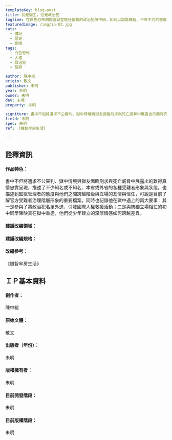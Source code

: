 ```yaml
---
templateKey: blog-post
title: 我是醫生，也是政治犯
logline: 在白色恐怖期間落獄並擔任醫務的政治犯陳中統，如何以詼諧機智、不卑不亢的態度醫治獄友心靈和身體上的創傷，並伺機與管理者鬥智、協助政治犯發聲求援。
featuredimage: /img/ip-03.jpg
cats:
  - 傳記
  - 歷史
  - 劇情
tags:
  - 白色恐怖
  - 人權
  - 政治犯
  - 監獄

author: 陳中統
origin: 散文
publisher: 未明
year: 未明
owner: 未明
dev: 未明
property: 未明

signiture: 書中不但將遭求不公審判、獄中情境與獄友面臨刑求與死亡威脅中展露出的難得真情忠實呈現，描述了不少知名或不知名、本省或外省的各種受難者形象與狀態，也描述到監獄管理者的態度與他們之間跨越階級與立場的友情與信任，可說是目前了解官方受難者治理階層形象的重要檔案。同時也記錄他在獄中遇上的兩大要事：其一是參與了將政治犯名單外送、引發國際人權救援活動；二是與統獨立場相左的初中同學陳映真在獄中重逢，他們從少年建立的深厚情感如何跨越差異。
field: 未明
spec: 未明
ref: 《機智牢房生活》

---
```


## 詮釋資訊

#### 作品特色：
書中不但將遭求不公審判、獄中情境與獄友面臨刑求與死亡威脅中展露出的難得真情忠實呈現，描述了不少知名或不知名、本省或外省的各種受難者形象與狀態，也描述到監獄管理者的態度與他們之間跨越階級與立場的友情與信任，可說是目前了解官方受難者治理階層形象的重要檔案。同時也記錄他在獄中遇上的兩大要事：其一是參與了將政治犯名單外送、引發國際人權救援活動；二是與統獨立場相左的初中同學陳映真在獄中重逢，他們從少年建立的深厚情感如何跨越差異。
#### 建議改編領域：
#### 建議改編規格：
#### 改編參考：
《機智牢房生活》

## ＩＰ基本資料

#### 創作者：
陳中統
#### 原始文體：
散文
#### 出版者（年份）：
未明
#### 版權擁有者：
未明
#### 目前開發階段：
未明
#### 目前版權階段：
未明